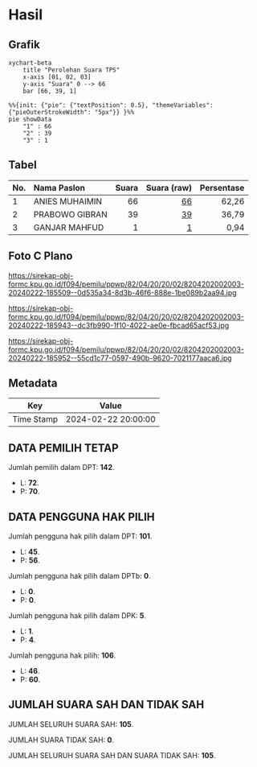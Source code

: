 # Hasil

## Grafik

```mermaid
xychart-beta
    title "Perolehan Suara TPS"
    x-axis [01, 02, 03]
    y-axis "Suara" 0 --> 66
    bar [66, 39, 1]
```

```mermaid
%%{init: {"pie": {"textPosition": 0.5}, "themeVariables": {"pieOuterStrokeWidth": "5px"}} }%%
pie showData
    "1" : 66
    "2" : 39
    "3" : 1
```

## Tabel

| No. | Nama Paslon    | Suara | Suara (raw) | Persentase |
|:--- |:-------------- | -----:| -----------:| ----------:|
| 1   | ANIES MUHAIMIN | 66    | [66][p-1]   | 62,26      |
| 2   | PRABOWO GIBRAN | 39    | [39][p-2]   | 36,79      |
| 3   | GANJAR MAHFUD  | 1     | [1][p-3]    | 0,94       |


[p-1]: https://github.com/gigit-pemilu/pemilu-2024-82-maluku-utara/blob/main/pilpres/hitung-suara/sub/82-maluku-utara/sub/04-halmahera-selatan/sub/20-mandioli-utara/sub/2002-indong/sub/003-tps/sub/paslon-1.txt
[p-2]: https://github.com/gigit-pemilu/pemilu-2024-82-maluku-utara/blob/main/pilpres/hitung-suara/sub/82-maluku-utara/sub/04-halmahera-selatan/sub/20-mandioli-utara/sub/2002-indong/sub/003-tps/sub/paslon-2.txt
[p-3]: https://github.com/gigit-pemilu/pemilu-2024-82-maluku-utara/blob/main/pilpres/hitung-suara/sub/82-maluku-utara/sub/04-halmahera-selatan/sub/20-mandioli-utara/sub/2002-indong/sub/003-tps/sub/paslon-3.txt

## Foto C Plano

https://sirekap-obj-formc.kpu.go.id/f094/pemilu/ppwp/82/04/20/20/02/8204202002003-20240222-185509--0d535a34-8d3b-46f6-888e-1be089b2aa94.jpg

https://sirekap-obj-formc.kpu.go.id/f094/pemilu/ppwp/82/04/20/20/02/8204202002003-20240222-185943--dc3fb990-1f10-4022-ae0e-fbcad65acf53.jpg

https://sirekap-obj-formc.kpu.go.id/f094/pemilu/ppwp/82/04/20/20/02/8204202002003-20240222-185952--55cd1c77-0597-490b-9620-7021177aaca6.jpg


## Metadata

| Key        | Value               |
| ---------- | ------------------- |
| Time Stamp | 2024-02-22 20:00:00 |


## DATA PEMILIH TETAP

Jumlah pemilih dalam DPT: **142**.
 * L: **72**.
 * P: **70**.

## DATA PENGGUNA HAK PILIH

Jumlah pengguna hak pilih dalam DPT: **101**.
 * L: **45**.
 * P: **56**.

Jumlah pengguna hak pilih dalam DPTb: **0**.
 * L: **0**.
 * P: **0**.

Jumlah pengguna hak pilih dalam DPK: **5**.
 * L: **1**.
 * P: **4**.

Jumlah pengguna hak pilih: **106**.
 * L: **46**.
 * P: **60**.

## JUMLAH SUARA SAH DAN TIDAK SAH

JUMLAH SELURUH SUARA SAH: **105**.

JUMLAH SUARA TIDAK SAH: **0**.

JUMLAH SELURUH SUARA SAH DAN SUARA TIDAK SAH: **105**.


